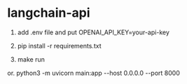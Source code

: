 # langchain-api

1. add .env file and put OPENAI_API_KEY=your-api-key

2. pip install -r requirements.txt

3. make run

or. python3 -m uvicorn main:app --host 0.0.0.0 --port 8000
